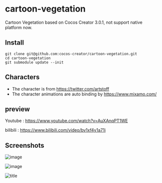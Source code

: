 # cartoon-vegetation

Cartoon Vegetation based on Cocos Creator 3.0.1, not support native platform now.


## Install
```
git clone git@github.com:cocos-creator/cartoon-vegetation.git
cd cartoon-vegetation
git submodule update --init
```

## Characters

- The character is from https://twitter.com/artstoff 
- The character animations are auto binding by https://www.mixamo.com/

## preview

Youtube : https://www.youtube.com/watch?v=AuXAnqPT1WE

bilibili : https://www.bilibili.com/video/bv1xf4y1a71i

## Screenshots

![image](https://user-images.githubusercontent.com/1862402/114335753-02cc6180-9b80-11eb-8a36-e55458de5ee9.png)

![image](https://user-images.githubusercontent.com/1862402/114337414-a4a17d80-9b83-11eb-8568-4e53d9104c67.png)

![title](https://user-images.githubusercontent.com/1862402/114334958-3efec280-9b7e-11eb-8609-99db137cf226.png)
